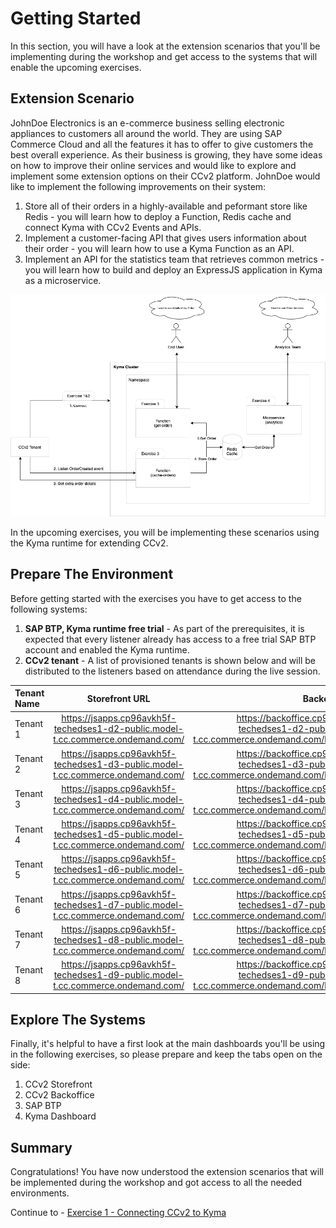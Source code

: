 # Getting Started

In this section, you will have a look at the extension scenarios that you'll be implementing during the workshop and get access to the systems that will enable the upcoming exercises.

## Extension Scenario

JohnDoe Electronics is an e-commerce business selling electronic appliances to customers all around the world. They are using SAP Commerce Cloud and all the features it has to offer to give customers the best overall experience. As their business is growing, they have some ideas on how to improve their online services and would like to explore and implement some extension options on their CCv2 platform. JohnDoe would like to implement the following improvements on their system:

1. Store all of their orders in a highly-available and peformant store like Redis - you will learn how to deploy a Function, Redis cache and connect Kyma with CCv2 Events and APIs.
2. Implement a customer-facing API that gives users information about their order - you will learn how to use a Kyma Function as an API.
3. Implement an API for the statistics team that retrieves common metrics - you will learn how to build and deploy an ExpressJS application in Kyma as a microservice.

![scenario](./images/scenario.png)

In the upcoming exercises, you will be implementing these scenarios using the Kyma runtime for extending CCv2.

## Prepare The Environment

Before getting started with the exercises you have to get access to the following systems:

1. **SAP BTP, Kyma runtime free trial** - As part of the prerequisites, it is expected that every listener already has access to a free trial SAP BTP account and enabled the Kyma runtime.
2. **CCv2 tenant** - A list of provisioned tenants is shown below and will be distributed to the listeners based on attendance during the live session.

| Tenant Name |                                  Storefront URL                                  |                                                                                 Backoffice URL |
| :---------- | :------------------------------------------------------------------------------: | ---------------------------------------------------------------------------------------------: |
| Tenant 1    | https://jsapps.cp96avkh5f-techedses1-d2-public.model-t.cc.commerce.ondemand.com/ | https://backoffice.cp96avkh5f-techedses1-d2-public.model-t.cc.commerce.ondemand.com/backoffice |
| Tenant 2    | https://jsapps.cp96avkh5f-techedses1-d3-public.model-t.cc.commerce.ondemand.com/ | https://backoffice.cp96avkh5f-techedses1-d3-public.model-t.cc.commerce.ondemand.com/backoffice |
| Tenant 3    | https://jsapps.cp96avkh5f-techedses1-d4-public.model-t.cc.commerce.ondemand.com/ | https://backoffice.cp96avkh5f-techedses1-d4-public.model-t.cc.commerce.ondemand.com/backoffice |
| Tenant 4    | https://jsapps.cp96avkh5f-techedses1-d5-public.model-t.cc.commerce.ondemand.com/ | https://backoffice.cp96avkh5f-techedses1-d5-public.model-t.cc.commerce.ondemand.com/backoffice |
| Tenant 5    | https://jsapps.cp96avkh5f-techedses1-d6-public.model-t.cc.commerce.ondemand.com/ | https://backoffice.cp96avkh5f-techedses1-d6-public.model-t.cc.commerce.ondemand.com/backoffice |
| Tenant 6    | https://jsapps.cp96avkh5f-techedses1-d7-public.model-t.cc.commerce.ondemand.com/ | https://backoffice.cp96avkh5f-techedses1-d7-public.model-t.cc.commerce.ondemand.com/backoffice |
| Tenant 7    | https://jsapps.cp96avkh5f-techedses1-d8-public.model-t.cc.commerce.ondemand.com/ | https://backoffice.cp96avkh5f-techedses1-d8-public.model-t.cc.commerce.ondemand.com/backoffice |
| Tenant 8    | https://jsapps.cp96avkh5f-techedses1-d9-public.model-t.cc.commerce.ondemand.com/ | https://backoffice.cp96avkh5f-techedses1-d9-public.model-t.cc.commerce.ondemand.com/backoffice |

## Explore The Systems

Finally, it's helpful to have a first look at the main dashboards you'll be using in the following exercises, so please prepare and keep the tabs open on the side:

1. CCv2 Storefront
2. CCv2 Backoffice
3. SAP BTP
4. Kyma Dashboard

## Summary

Congratulations! You have now understood the extension scenarios that will be implemented during the workshop and got access to all the needed environments.

Continue to - [Exercise 1 - Connecting CCv2 to Kyma](../ex1/README.md)
